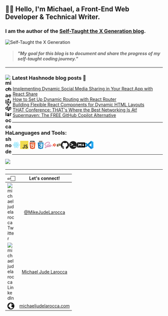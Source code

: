 ## 🖖🏻 Hello, I'm Michael, a Front-End Web Developer & Technical Writer.

### I am the author of the [Self-Taught the X Generation blog](https://selftaughttxg.com/).

![Self-Taught the X Generation](https://selftaughttxg.com/static/5d3d566ce09382d5f3bd0db47ef41795/8e1fc/TXG.jpg)

> #### *"My goal for this blog is to document and share the progress of my self-taught coding journey."*

---

### <img align="left" alt="michaeljudelarocca Hashnode" width="22px" src="https://cdn.jsdelivr.net/npm/simple-icons@v3/icons/hashnode.svg" /> Latest Hashnode blog posts 📝 
<!-- BLOG-POST-LIST:START -->
- [Implementing Dynamic Social Media Sharing in Your React App with React Share](https://michaeljudelarocca.hashnode.dev/implementing-dynamic-social-media-sharing-in-your-react-app-with-react-share)
- [How to Set Up Dynamic Routing with React Router](https://michaeljudelarocca.hashnode.dev/how-to-set-up-dynamic-routing-with-react-router)
- [Building Flexible React Components for Dynamic HTML Layouts](https://michaeljudelarocca.hashnode.dev/building-flexible-react-components-for-dynamic-html-layouts)
- [THAT Conference: THAT&#39;s Where the Best Networking Is At!](https://michaeljudelarocca.hashnode.dev/that-conference-thats-where-the-best-networking-is-at)
- [Supermaven: The FREE GitHub Copilot Alternative](https://michaeljudelarocca.hashnode.dev/supermaven-the-free-github-copilot-alternative)
<!-- BLOG-POST-LIST:END -->

---

### Languages and Tools:

<img align="left" alt="React" width="26px" src="https://raw.githubusercontent.com/github/explore/80688e429a7d4ef2fca1e82350fe8e3517d3494d/topics/react/react.png" />
<img align="left" alt="JavaScript" width="26px" src="https://raw.githubusercontent.com/github/explore/80688e429a7d4ef2fca1e82350fe8e3517d3494d/topics/javascript/javascript.png" />
<img align="left" alt="HTML5" width="26px" src="https://raw.githubusercontent.com/github/explore/80688e429a7d4ef2fca1e82350fe8e3517d3494d/topics/html/html.png" />
<img align="left" alt="CSS" width="26px" src="https://raw.githubusercontent.com/github/explore/80688e429a7d4ef2fca1e82350fe8e3517d3494d/topics/css/css.png" />
<img align="left" alt="Sass" width="26px" src="https://raw.githubusercontent.com/github/explore/80688e429a7d4ef2fca1e82350fe8e3517d3494d/topics/sass/sass.png" />
<img align="left" alt="Git" width="26px" src="https://raw.githubusercontent.com/github/explore/80688e429a7d4ef2fca1e82350fe8e3517d3494d/topics/git/git.png" />
<img align="left" alt="GitHub" width="26px" src="https://raw.githubusercontent.com/github/explore/78df643247d429f6cc873026c0622819ad797942/topics/github/github.png" />
<img align="left" alt="Terminal" width="26px" src="https://raw.githubusercontent.com/github/explore/80688e429a7d4ef2fca1e82350fe8e3517d3494d/topics/terminal/terminal.png" />
<img align="left" alt="Markdown" width="26px" src="https://raw.githubusercontent.com/github/explore/80688e429a7d4ef2fca1e82350fe8e3517d3494d/topics/markdown/markdown.png" />
<img align="    " alt="Visual Studio Code" width="26px" src="https://raw.githubusercontent.com/github/explore/80688e429a7d4ef2fca1e82350fe8e3517d3494d/topics/visual-studio-code/visual-studio-code.png" />

---

<img src="https://github-readme-stats.vercel.app/api?username=michaellarocca&show_icons=true&theme=tokyonight" />

---

| 👉🏻       |Let's connect!|
|----------|:-------------:|
|[<img align="left" alt="michaeljudelarocca Twitter" width="22px" src="https://cdn.jsdelivr.net/npm/simple-icons@v3/icons/twitter.svg" />](https://twitter.com/MikeJudeLarocca)|[@MikeJudeLarocca](https://twitter.com/MikeJudeLarocca)|
| [<img align="left" alt="michaeljudelarocca LinkedIn" width="22px" src="https://cdn.jsdelivr.net/npm/simple-icons@v3/icons/linkedin.svg" />](https://www.linkedin.com/in/michael-larocca-9315a3202/) |  [Michael Jude Larocca](https://www.linkedin.com/in/michael-larocca-9315a3202/)|
|[<img align="left" alt="michaeljudelarocca.com" width="22px" src="https://raw.githubusercontent.com/iconic/open-iconic/master/svg/globe.svg" />](https://michaeljudelarocca.com/)|[michaeljudelarocca.com](https://michaeljudelarocca.com/)|

<!-- ### 👉🏻 Let's connect!
[<img align="left" alt="michaeljudelarocca.com" width="22px" src="https://raw.githubusercontent.com/iconic/open-iconic/master/svg/globe.svg" />](https://michaeljudelarocca.com/) [michaeljudelarocca.com](https://michaeljudelarocca.com/)

[<img align="left" alt="michaeljudelarocca LinkedIn" width="22px" src="https://cdn.jsdelivr.net/npm/simple-icons@v3/icons/linkedin.svg" />](https://www.linkedin.com/in/michael-larocca-9315a3202/)[Michael Jude Larocca](https://www.linkedin.com/in/michael-larocca-9315a3202/)

[<img align="left" alt="michaeljudelarocca Twitter" width="22px" src="https://cdn.jsdelivr.net/npm/simple-icons@v3/icons/twitter.svg" />](https://twitter.com/MikeJudeLarocca)[@MikeJudeLarocca](https://twitter.com/MikeJudeLarocca)

---

![Twitter Follow](https://img.shields.io/twitter/follow/MikeJudeLarocca?color=blue&logo=twitter&style=for-the-badge)

--- -->

<!--
**MichaelLarocca/MichaelLarocca** is a ✨ _special_ ✨ repository because its `README.md` (this file) appears on your GitHub profile.

Here are some ideas to get you started:

- 🔭 I’m currently working on ...
- 🌱 I’m currently learning ...
- 👯 I’m looking to collaborate on ...
- 🤔 I’m looking for help with ...
- 💬 Ask me about ...
- 📫 How to reach me: ...
- 😄 Pronouns: ...
- ⚡ Fun fact: ...
-->
